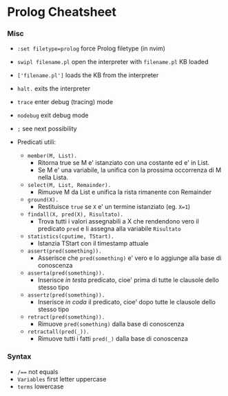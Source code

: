 # Prolog Cheatsheet

### Misc
* `:set filetype=prolog` force Prolog filetype (in nvim)
* `swipl filename.pl` open the interpreter with `filename.pl` KB loaded
* `['filename.pl']` loads the KB from the interpreter
* `halt.` exits the interpreter
* `trace` enter debug (tracing) mode
* `nodebug` exit debug mode
* `;` see next possibility

* Predicati utili:
    * `member(M, List).`
        - Ritorna true se M e' istanziato con una costante ed e' in List.
        - Se M e' una variabile, la unifica con la prossima occorrenza di M nella Lista.
    * `select(M, List, Remainder).`
        - Rimuove M da List e unifica la rista rimanente con Remainder
    * `ground(X).`
        - Restituisce `true` se `X` e' un termine istanziato (eg. `X=1`)
    * `findall(X, pred(X), Risultato).`
        - Trova tutti i valori assegnabili a X che rendendono vero il predicato
          `pred` e li assegna alla variabile `Risultato`
    * `statistics(cputime, TStart).`
        - Istanzia TStart con il timestamp attuale
    * `assert(pred(something)).`
        - Asserisce che `pred(something)` e' vero e lo aggiunge alla base di
          conoscenza
    * `asserta(pred(something)).`
        - Inserisce *in testa* predicato, cioe' prima di tutte le clausole dello
          stesso tipo
    * `assertz(pred(something)).`
        - Inserisce *in coda* il predicato, cioe' dopo tutte le clausole dello
          stesso tipo
    * `retract(pred(something)).`
        - Rimuove `pred(something)` dalla base di conoscenza
    * `retractall(pred(_)).`
        - Rimuove tutti i fatti `pred(_)` dalla base di conoscenza

### Syntax
* `/==` not equals
* `Variables` first letter uppercase
* `terms` lowercase

